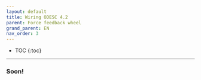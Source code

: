 ```yaml
---
layout: default
title: Wiring ODESC 4.2
parent: Force feedback wheel
grand_parent: EN
nav_order: 3
---
```


- TOC
{:toc}

---

### Soon!